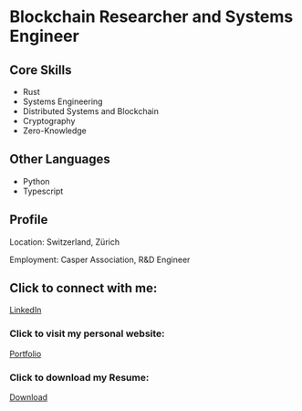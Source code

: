 # Blockchain Researcher and Systems Engineer

## Core Skills
- Rust
- Systems Engineering
- Distributed Systems and Blockchain
- Cryptography
- Zero-Knowledge

## Other Languages
- Python
- Typescript

## Profile

Location: Switzerland, Zürich

Employment: Casper Association, R&D Engineer

## Click to connect with me:
[LinkedIn](https://www.linkedin.com/in/jonas-pauli/)

### Click to visit my personal website:
[Portfolio](https://jonas.software)

### Click to download my Resume:
[Download](https://jonas.software/jonas-pauli-cv.pdf)
